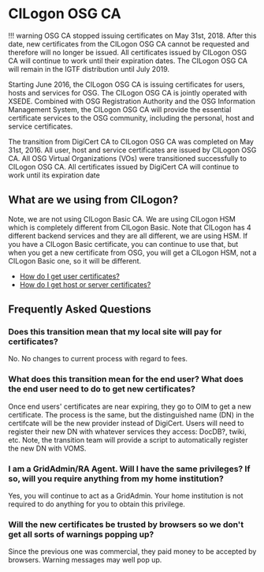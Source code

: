 # CILogon OSG CA

!!! warning 
    OSG CA stopped issuing certificates on May 31st, 2018. After this date, new certificates from the CILogon OSG CA cannot       be requested and therefore will no longer be issued.  All certificates issued by CILogon OSG CA will continue to work         until their expiration dates. The CILogon OSG CA will remain in the IGTF distribution until July 2019. 

Starting June 2016, the CILogon OSG CA is issuing certificates for users, hosts and services for OSG. The CILogon OSG CA is jointly operated with XSEDE. Combined with OSG Registration Authority and the OSG Information Management System, the CILogon OSG CA will provide the essential certificate services to the OSG community, including the personal, host and service certificates.

The transition from DigiCert CA to CILogon OSG CA was completed on May 31st, 2016. All user, host and service certificates are issued by CILogon OSG CA. All OSG Virtual Organizations (VOs) were transitioned successfully to CILogon OSG CA. All certificates issued by DigiCert CA will continue to work until its expiration date

## What are we using from CILogon?
Note, we are not using CILogon Basic CA. We are using CILogon HSM which is completely different from CILogon Basic. Note that CILogon has 4 different backend services and they are all different, we are using HSM. If you have a CILogon Basic certificate, you can continue to use that, but when you get a new certificate from OSG, you will get a CILogon HSM, not a CILogon Basic one, so it will be different.

- [How do I get user certificates?](https://opensciencegrid.org/docs/security/user-certs/)
- [How do I get host or server certificates?](https://opensciencegrid.org/docs/security/host-certs/)

## Frequently Asked Questions

### Does this transition mean that my local site will pay for certificates?
No. No changes to current process with regard to fees.

### What does this transition mean for the end user? What does the end user need to do to get new certificates?

Once end users' certificates are near expiring, they go to OIM to get a new certificate. The process is the same, but the distinguished name (DN) in the certifcate will be the new provider instead of DigiCert. Users will need to register their new DN with whatever services they access: DocDB?, twiki, etc. Note, the transition team will provide a script to automatically register the new DN with VOMS.

### I am a GridAdmin/RA Agent. Will I have the same privileges? If so, will you require anything from my home institution?
Yes, you will continue to act as a GridAdmin. Your home institution is not required to do anything for you to obtain this privilege.

### Will the new certificates be trusted by browsers so we don't get all sorts of warnings popping up?
Since the previous one was commercial, they paid money to be accepted by browsers. Warning messages may well pop up.
